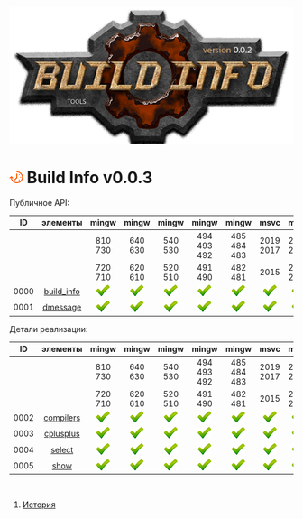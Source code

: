[![logo](logo.png)](../home.md "for developers") 

[P]: icons/progress.png  "в процессе..."
[S]: icons/success.png   "ошибок не обнаружено"
[F]: icons/failed.png    "была выявлена ошибка"
[D]: icons/danger.png    "дефекты, недоработки, некритичные баги"
[E]: icons/empty.png     "нет данных"
[B]: icons/bug.png       "обнаружен баг"
[N]: icons/na.png        "функциональность не доступна"

<a name="main"></a>
[![P]][M] Build Info v0.0.3 
===========================

Публичное API:  

| **ID** |     элементы     |   mingw    |   mingw    |    mingw   |    mingw    |   mingw     |    msvc    |    msvc    |  
|:------:|:----------------:|:----------:|:----------:|:----------:|:-----------:|:-----------:|:----------:|:----------:|  
|        |                  |   810 730  |  640 630   |   540 530  | 494 493 492 | 485 484 483 | 2019 2017  |  2013 2012 |  
|        |                  |   720 710  |  620 610   |   520 510  |   491 490   |   482 481   |   2015     |  2010 2008 |  
|  0000  | [build_info][00] | [![S]][00] | [![S]][00] | [![S]][00] | [![S]][00]  | [![S]][00]  | [![S]][00] | [![S]][00] |  
|  0001  | [dmessage][01]   | [![S]][01] | [![S]][01] | [![S]][01] | [![S]][01]  | [![S]][01]  | [![S]][01] | [![S]][01] |  

Детали реализации:  

| **ID** |    элементы     |   mingw    |   mingw    |    mingw   |    mingw    |   mingw     |    msvc    |    msvc    |  
|:------:|:---------------:|:----------:|:----------:|:----------:|:-----------:|:-----------:|:----------:|:----------:|  
|        |                 |   810 730  |  640 630   |   540 530  | 494 493 492 | 485 484 483 | 2019 2017  |  2013 2012 |  
|        |                 |   720 710  |  620 610   |   520 510  |   491 490   |   482 481   |   2015     |  2010 2008 |  
|  0002  | [compilers][02] | [![S]][02] | [![S]][02] | [![S]][02] | [![S]][02]  | [![S]][02]  | [![S]][02] | [![S]][02] |  
|  0003  | [cplusplus][03] | [![S]][03] | [![S]][03] | [![S]][03] | [![S]][03]  | [![S]][03]  | [![S]][03] | [![S]][03] |  
|  0004  | [select][04]    | [![S]][04] | [![S]][04] | [![S]][04] | [![S]][04]  | [![S]][04]  | [![S]][04] | [![S]][04] |  
|  0005  | [show][05]      | [![S]][05] | [![S]][05] | [![S]][05] | [![S]][05]  | [![S]][05]  | [![S]][05] | [![S]][05] |  

<br/>

[M]: #main  "определяет технические возможности компилятора"
[MINGW]:  #main  "поддержка компиляторов mingw"
[VS-NEW]: #main  "поддержка новых компиляторов msvc"
[VS-OLD]: #main  "поддержка старых компиляторов msvc"

[00]: code/build_info.md           "головной файл модуля"
[01]: code/dmessage.md             "определяет макрос dMESSAGE"
[02]: code/private/compilers.md    "определяет список поддерживаемых компиляторов"
[03]: code/private/cplusplus.md    "печатает какой стандарт с++ поддерживает компилятор"
[04]: code/private/select.md       "подключает настройки актуального компилятора"
[05]: code/private/show.md         "определяет макрос dVIEW_BUILD"

1) [История](history.md)  



